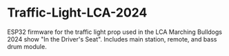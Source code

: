 # Traffic-Light-LCA-2024
ESP32 firmware for the traffic light prop used in the LCA Marching Bulldogs 2024 show "In the Driver's Seat". Includes main station, remote, and bass drum module.
